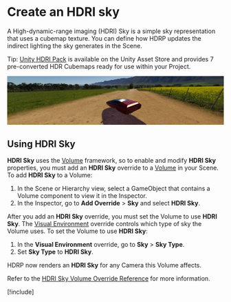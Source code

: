# Create an HDRI sky

A High-dynamic-range imaging (HDRI) Sky is a simple sky representation that uses a cubemap texture. You can define how HDRP updates the indirect lighting the sky generates in the Scene.

Tip: [Unity HDRI Pack](https://assetstore.unity.com/packages/essentials/beta-projects/unity-hdri-pack-72511) is available on the Unity Asset Store and provides 7 pre-converted HDR Cubemaps ready for use within your Project.

![A stylized car floating on a dirt road in a vast plain.](Images/HDRPFeatures-HDRISky.png)

## Using HDRI Sky

**HDRI Sky** uses the [Volume](understand-volumes.md) framework, so to enable and modify **HDRI Sky** properties, you must add an **HDRI Sky** override to a [Volume](understand-volumes.md) in your Scene. To add **HDRI Sky** to a Volume:

1. In the Scene or Hierarchy view, select a GameObject that contains a Volume component to view it in the Inspector.
2. In the Inspector, go to **Add Override** > **Sky** and select **HDRI Sky**.

After you add an **HDRI Sky** override, you must set the Volume to use **HDRI Sky**. The [Visual Environment](visual-environment-volume-override-reference.md) override controls which type of sky the Volume uses. To set the Volume to use **HDRI Sky**:

1. In the **Visual Environment** override, go to **Sky** > **Sky Type**.
2. Set **Sky Type** to **HDRI Sky**.

HDRP now renders an **HDRI Sky** for any Camera this Volume affects.

Refer to the [HDRI Sky Volume Override Reference](hdri-sky-volume-override-reference.md) for more information.

[!include[](snippets/volume-override-api.md)]
